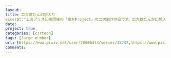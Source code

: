 ```yaml
---
layout:
title: 巨大数たん幻想入り
excerpt:"上海アリス幻樂団様の「東方Project」の二次創作作品です。巨大数たんが幻想入りして古明地こいしさんにペットとして拾われ、巨大数を広めながらのびのびと暮らしていくお話です。"
date:
project: true
categories: [cartoon]
tags: [large number]
url: [https://www.pixiv.net/user/20006473/series/35747,https://www.pixiv.net/artworks/78582396]
comments:
---
```

